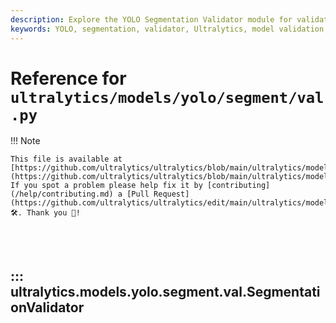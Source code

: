```yaml
---
description: Explore the YOLO Segmentation Validator module for validating segment models. Understand its usage, metrics, and implementation within the Ultralytics framework.
keywords: YOLO, segmentation, validator, Ultralytics, model validation, machine learning, deep learning, AI, computer vision
---
```


# Reference for `ultralytics/models/yolo/segment/val.py`

!!! Note

    This file is available at [https://github.com/ultralytics/ultralytics/blob/main/ultralytics/models/yolo/segment/val.py](https://github.com/ultralytics/ultralytics/blob/main/ultralytics/models/yolo/segment/val.py). If you spot a problem please help fix it by [contributing](/help/contributing.md) a [Pull Request](https://github.com/ultralytics/ultralytics/edit/main/ultralytics/models/yolo/segment/val.py) 🛠️. Thank you 🙏!

<br><br>

## ::: ultralytics.models.yolo.segment.val.SegmentationValidator

<br><br>